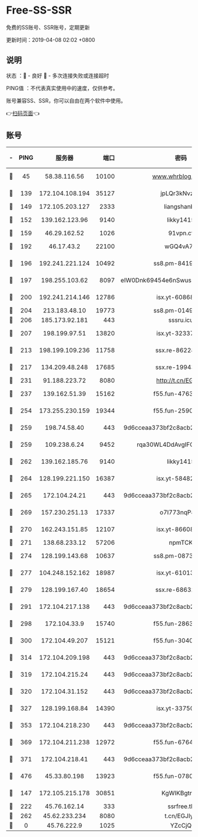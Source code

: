 # Free-SS-SSR

免费的SS账号、SSR账号，定期更新

更新时间：2019-04-08 02:02 +0800

## 说明

状态     ：🙂 - 良好 🙁 - 多次连接失败或连接超时

PING值   ：不代表真实使用中的速度，仅供参考。

账号兼容SS、SSR，你可以自由在两个软件中使用。

👉[扫码页面](https://liesauer.github.io/Free-SS-SSR/)👈

## 账号

|-|PING|服务器|端口|密码|加密方式|区域|
|:----:|:----:|:-----:|-----:|:----:|:----:|:----:|
|🙂|45|58.38.116.56|10100|www.whrblog.online|aes-256-cfb|CN|
|🙂|139|172.104.108.194|35127|jpLQr3kNvzJG|aes-256-cfb|JP|
|🙂|149|172.105.203.127|2333|liangshanbo|chacha20|JP|
|🙂|152|139.162.123.96|9140|likky1415|aes-256-cfb|JP|
|🙂|159|46.29.162.52|1026|91vpn.cf|rc4-md5|RU|
|🙂|192|46.17.43.2|22100|wGQ4vA7D|aes-256-gcm|RU|
|🙂|196|192.241.221.124|10492|ss8.pm-84199449|aes-256-cfb|US|
|🙂|197|198.255.103.62|8097|eIW0Dnk69454e6nSwuspv9DmS201tQ0D|aes-256-cfb|US|
|🙂|200|192.241.214.146|12786|isx.yt-60868066|aes-256-cfb|US|
|🙂|204|213.183.48.10|19773|ss8.pm-01498489|rc4-md5|RU|
|🙂|206|185.173.92.181|443|sssru.icu|rc4-md5|RU|
|🙂|207|198.199.97.51|13820|isx.yt-32337779|aes-256-cfb|US|
|🙂|213|198.199.109.236|11758|ssx.re-86228832|aes-256-cfb|US|
|🙂|217|134.209.48.248|17685|ssx.re-19943487|aes-256-cfb|US|
|🙂|231|91.188.223.72|8080|http://t.cn/EGJIyrl|rc4-md5|RU|
|🙂|237|139.162.51.39|15162|f55.fun-47639032|aes-256-cfb|SG|
|🙂|254|173.255.230.159|19344|f55.fun-25906913|aes-256-cfb|US|
|🙂|259|198.74.58.40|443|9d6cceaa373bf2c8acb22e60b6a58be6|aes-256-cfb|US|
|🙂|259|109.238.6.24|9452|rqa30WL4DdAvgIFG6Fs3znzTa|aes-256-cfb|FR|
|🙂|262|139.162.185.76|9140|likky1415|aes-256-cfb|DE|
|🙂|264|128.199.221.150|16387|isx.yt-58482391|aes-256-cfb|SG|
|🙂|265|172.104.24.21|443|9d6cceaa373bf2c8acb22e60b6a58be6|aes-256-cfb|US|
|🙂|269|157.230.251.13|17337|o7I773nqP8ug|aes-256-cfb|SG|
|🙂|270|162.243.151.85|12107|isx.yt-86608060|aes-256-cfb|US|
|🙂|271|138.68.233.12|57206|npmTCK|rc4-md5|US|
|🙂|274|128.199.143.68|10637|ss8.pm-08735553|aes-256-cfb|SG|
|🙂|277|104.248.152.162|18987|isx.yt-61013935|aes-256-cfb|SG|
|🙂|279|128.199.167.40|18654|ssx.re-68632684|aes-256-cfb|SG|
|🙂|291|172.104.217.138|443|9d6cceaa373bf2c8acb22e60b6a58be6|aes-256-cfb|US|
|🙂|298|172.104.33.9|15740|f55.fun-28636194|aes-256-cfb|SG|
|🙂|300|172.104.49.207|15121|f55.fun-30401245|aes-256-cfb|SG|
|🙂|314|172.104.209.198|443|9d6cceaa373bf2c8acb22e60b6a58be6|aes-256-cfb|US|
|🙂|319|172.104.215.24|443|9d6cceaa373bf2c8acb22e60b6a58be6|aes-256-cfb|US|
|🙂|320|172.104.31.152|443|9d6cceaa373bf2c8acb22e60b6a58be6|aes-256-cfb|US|
|🙂|327|128.199.168.84|14390|isx.yt-33750063|aes-256-cfb|SG|
|🙂|353|172.104.218.230|443|9d6cceaa373bf2c8acb22e60b6a58be6|aes-256-cfb|US|
|🙂|369|172.104.211.238|12972|f55.fun-67642887|aes-256-cfb|US|
|🙂|371|172.104.218.41|443|9d6cceaa373bf2c8acb22e60b6a58be6|aes-256-cfb|US|
|🙂|476|45.33.80.198|13923|f55.fun-07807805|aes-256-cfb|US|
|🙂|147|172.105.215.178|30851|KgWIKBgtrjzT|aes-256-cfb|JP|
|🙂|222|45.76.162.14|333|ssrfree.tk|rc4|SG|
|🙂|262|45.62.233.234|8080|t.cn/EGJIyrl|rc4-md5|CA|
|🙁|0|45.76.222.9|1025|YZcCjQ|rc4-md5|JP|
